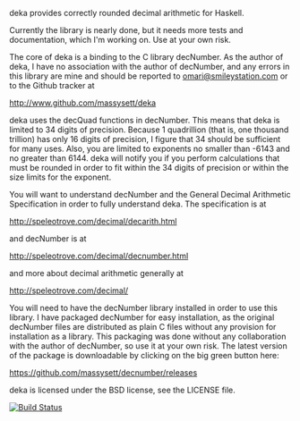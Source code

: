 deka provides correctly rounded decimal arithmetic for Haskell.

Currently the library is nearly done, but it needs more tests and
documentation, which I'm working on.  Use at your own risk.

The core of deka is a binding to the C library decNumber. As the
author of deka, I have no association with the author of decNumber,
and any errors in this library are mine and should be reported to
omari@smileystation.com or to the Github tracker at

http://www.github.com/massysett/deka

deka uses the decQuad functions in decNumber.  This means that deka
is limited to 34 digits of precision.  Because 1 quadrillion (that
is, one thousand trillion) has only 16 digits of precision, I figure
that 34 should be sufficient for many uses.  Also, you are limited
to exponents no smaller than -6143 and no greater than 6144.  deka
will notify you if you perform calculations that must be rounded in
order to fit within the 34 digits of precision or within the size
limits for the exponent.

You will want to understand decNumber and the General Decimal
Arithmetic Specification in order to fully understand deka.  The
specification is at

http://speleotrove.com/decimal/decarith.html

and decNumber is at

http://speleotrove.com/decimal/decnumber.html

and more about decimal arithmetic generally at

http://speleotrove.com/decimal/

You will need to have the decNumber library installed in order to
use this library.  I have packaged decNumber for easy installation,
as the original decNumber files are distributed as plain C files
without any provision for installation as a library.  This packaging
was done without any collaboration with the author of decNumber, so
use it at your own risk.  The latest version of the package is
downloadable by clicking on the big green button here:

https://github.com/massysett/decnumber/releases

deka is licensed under the BSD license, see the LICENSE file.

[![Build Status](https://travis-ci.org/massysett/deka.png?branch=master)](https://travis-ci.org/massysett/deka)

